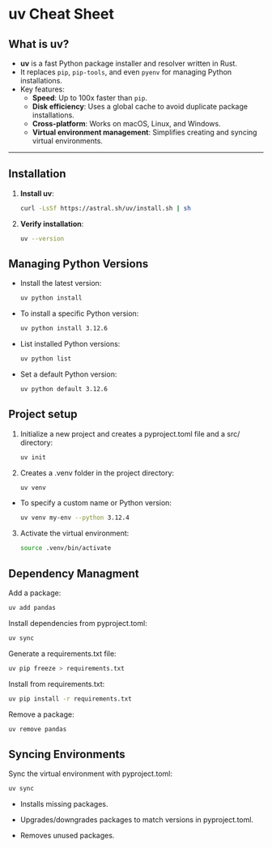 # **uv Cheat Sheet**

## **What is uv?**

- **uv** is a fast Python package installer and resolver written in Rust.
- It replaces `pip`, `pip-tools`, and even `pyenv` for managing Python installations.
- Key features:
  - **Speed**: Up to 100x faster than `pip`.
  - **Disk efficiency**: Uses a global cache to avoid duplicate package installations.
  - **Cross-platform**: Works on macOS, Linux, and Windows.
  - **Virtual environment management**: Simplifies creating and syncing virtual environments.

---

## **Installation**

1. **Install uv**:

   ```bash
   curl -LsSf https://astral.sh/uv/install.sh | sh
   ```

2. **Verify installation**:

   ```bash
   uv --version
   ```
  
## Managing Python Versions

- Install the latest version:

  ```bash
  uv python install
  ```

- To install a specific Python version:

  ```bash
  uv python install 3.12.6
  ```

- List installed Python versions:

  ```bash
  uv python list
  ```

- Set a default Python version:
  
  ```bash
  uv python default 3.12.6
  ```

## Project setup

1. Initialize a new project and creates a pyproject.toml file and a src/ directory:

    ```bash
    uv init
    ```

2. Creates a .venv folder in the project directory:

    ```bash
    uv venv
    ```


- To specify a custom name or Python version:

    ```bash
    uv venv my-env --python 3.12.4
    ```

3. Activate the virtual environment:

    ```bash
    source .venv/bin/activate
    ```

## Dependency Managment

Add a package:

```bash
uv add pandas
```

Install dependencies from pyproject.toml:

```bash
uv sync
```

Generate a requirements.txt file:

```bash
uv pip freeze > requirements.txt
```

Install from requirements.txt:

```bash
uv pip install -r requirements.txt
```

Remove a package:

```bash
uv remove pandas
```

## Syncing Environments

Sync the virtual environment with pyproject.toml:

```bash
uv sync
```

- Installs missing packages.

- Upgrades/downgrades packages to match versions in pyproject.toml.

- Removes unused packages.
